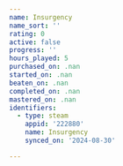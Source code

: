 ```yaml
---
name: Insurgency
name_sort: ''
rating: 0
active: false
progress: ''
hours_played: 5
purchased_on: .nan
started_on: .nan
beaten_on: .nan
completed_on: .nan
mastered_on: .nan
identifiers:
  - type: steam
    appid: '222880'
    name: Insurgency
    synced_on: '2024-08-30'

---
```

